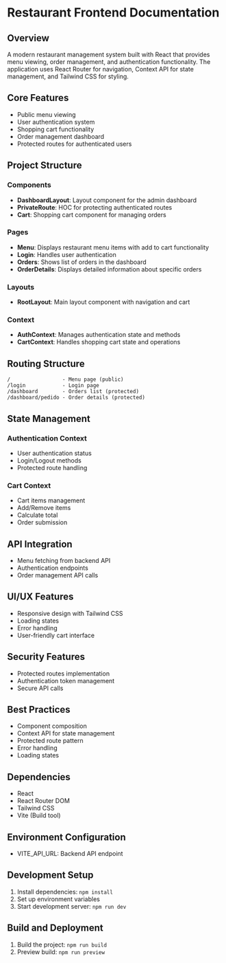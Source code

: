 # Restaurant Frontend Documentation

## Overview
A modern restaurant management system built with React that provides menu viewing, order management, and authentication functionality. The application uses React Router for navigation, Context API for state management, and Tailwind CSS for styling.

## Core Features
- Public menu viewing
- User authentication system
- Shopping cart functionality
- Order management dashboard
- Protected routes for authenticated users

## Project Structure

### Components
- **DashboardLayout**: Layout component for the admin dashboard
- **PrivateRoute**: HOC for protecting authenticated routes
- **Cart**: Shopping cart component for managing orders

### Pages
- **Menu**: Displays restaurant menu items with add to cart functionality
- **Login**: Handles user authentication
- **Orders**: Shows list of orders in the dashboard
- **OrderDetails**: Displays detailed information about specific orders

### Layouts
- **RootLayout**: Main layout component with navigation and cart

### Context
- **AuthContext**: Manages authentication state and methods
- **CartContext**: Handles shopping cart state and operations

## Routing Structure
```
/                 - Menu page (public)
/login            - Login page
/dashboard        - Orders list (protected)
/dashboard/pedido - Order details (protected)
```

## State Management

### Authentication Context
- User authentication status
- Login/Logout methods
- Protected route handling

### Cart Context
- Cart items management
- Add/Remove items
- Calculate total
- Order submission

## API Integration
- Menu fetching from backend API
- Authentication endpoints
- Order management API calls

## UI/UX Features
- Responsive design with Tailwind CSS
- Loading states
- Error handling
- User-friendly cart interface

## Security Features
- Protected routes implementation
- Authentication token management
- Secure API calls

## Best Practices
- Component composition
- Context API for state management
- Protected route pattern
- Error handling
- Loading states

## Dependencies
- React
- React Router DOM
- Tailwind CSS
- Vite (Build tool)

## Environment Configuration
- VITE_API_URL: Backend API endpoint

## Development Setup
1. Install dependencies: `npm install`
2. Set up environment variables
3. Start development server: `npm run dev`

## Build and Deployment
1. Build the project: `npm run build`
2. Preview build: `npm run preview`